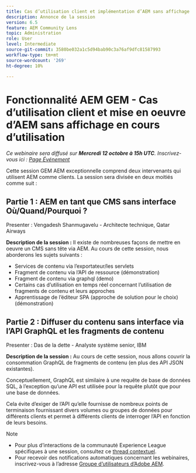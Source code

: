 ```yaml
---
title: Cas d’utilisation client et implémentation d’AEM sans affichage en cours d’utilisation
description: Annonce de la session
version: 6.5
feature: AEM Community Lens
topic: Administration
role: User
level: Intermediate
source-git-commit: 3580be032a1c5d94bab90c3a76af9dfc81587993
workflow-type: tm+mt
source-wordcount: '269'
ht-degree: 10%

---
```


# Fonctionnalité AEM GEM - Cas d’utilisation client et mise en oeuvre d’AEM sans affichage en cours d’utilisation

*Ce webinaire sera diffusé sur **Mercredi 12 octobre à 15h UTC**. Inscrivez-vous ici : [Page Événement](https://adobe.ly/3dlDWjh)*

Cette session GEM AEM exceptionnelle comprend deux intervenants qui utilisent AEM comme clients. La session sera divisée en deux moitiés comme suit :

## Partie 1 : AEM en tant que CMS sans interface Où/Quand/Pourquoi ?

Presenter : Vengadesh Shanmugavelu - Architecte technique, Qatar Airways

**Description de la session :**
Il existe de nombreuses façons de mettre en oeuvre un CMS sans tête via AEM.
Au cours de cette session, nous aborderons les sujets suivants :

* Services de contenu via l’exportateur/les servlets
* Fragment de contenu via l’API de ressource (démonstration)
* Fragment de contenu via graphql (demo)
* Certains cas d’utilisation en temps réel concernant l’utilisation de fragments de contenu et leurs approches
* Apprentissage de l’éditeur SPA (approche de solution pour le choix) (démonstration)

## Partie 2 : Diffuser du contenu sans interface via l’API GraphQL et les fragments de contenu

Presenter : Das de la dette - Analyste système senior, IBM

**Description de la session :**
Au cours de cette session, nous allons couvrir la consommation GraphQL de fragments de contenu (en plus des API JSON existantes).

Conceptuellement, GraphQL est similaire à une requête de base de données SQL, à l’exception qu’une API est utilisée pour la requête plutôt que pour une base de données.

Cela évite d’exiger de l’API qu’elle fournisse de nombreux points de terminaison fournissant divers volumes ou groupes de données pour différents clients et permet à différents clients de interroger l’API en fonction de leurs besoins.

>[!NOTE]
>
>* Pour plus d’interactions de la communauté Experience League spécifiques à une session, consultez ce [thread contextuel](https://adobe.ly/3r6P4nr).
>* Pour recevoir des notifications automatiques concernant les webinaires, inscrivez-vous à l’adresse [Groupe d’utilisateurs d’Adobe AEM](https://aem-augs.adobe.com/).